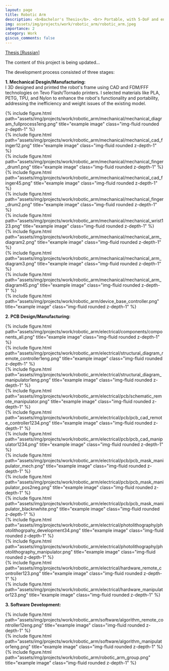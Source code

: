 ```yaml
---
layout: page
title: Robotic Arm
description: <b>Bachelor's Thesis</b>. <br> Portable, with 5-DoF and enhanced maneuverability to handle versatile objects, featuring a human-mimetic end-effector for advanced research in Mechatronics. 
img: assets/img/projects/work/robotic_arm/robotic_arm.jpeg
importance: 2
category: Work
giscus_comments: false
---
```

[Thesis [Russian]](https://github.com/SanjarNormuradov/SanjarNormuradov.github.io/tree/master/assets/pdf/projects/robotic_arm/BachelorThesisRus_NormuradovSN.pdf)

The content of this project is being updated...<br>

The development process consisted of three stages:<br>

<b>1. Mechanical Desgin/Manufacturing:</b><br>
I 3D designed and printed the robot's frame using CAD and FDM/FFF technologies on Tevo Flash/Tornado printers. I selected materials like PLA, PETG, TPU, and Nylon to enhance the robot's functionality and portability, addressing the inefficiency and weight issues of the existing model.
<!-- structural diagram of the process -->
<div class="container">
    <div class="row">
        <div class="col align-self-center offset-sm-3">
            {% include figure.html path="assets/img/projects/work/robotic_arm/mechanical/mechanical_diagram_fullprocess1eng.png" title="example image" class="img-fluid rounded z-depth-1" %}
        </div>
    </div>
</div>
<div class="caption">
</div>

<!-- finger -->
<div class="container">
    <div class="row">
        <div class="col-sm-8 align-self-center offset-sm-2">
            {% include figure.html path="assets/img/projects/work/robotic_arm/mechanical/mechanical_cad_finger12.png" title="example image" class="img-fluid rounded z-depth-1" %}
        </div>
    </div>
</div>
<div class="caption">
</div>

<!-- finger-drum1 -->
<div class="container">
    <div class="row">
        <div class="col-sm-8 align-self-center offset-sm-2">
            {% include figure.html path="assets/img/projects/work/robotic_arm/mechanical/mechanical_finger_drum1.png" title="example image" class="img-fluid rounded z-depth-1" %}
        </div>
    </div>
</div>
<div class="caption">
</div>

<!-- finger-drum2 -->
<div class="container">
    <div class="row">
        <div class="col-sm-10 align-self-center offset-sm-1">
            {% include figure.html path="assets/img/projects/work/robotic_arm/mechanical/mechanical_cad_finger45.png" title="example image" class="img-fluid rounded z-depth-1" %}
        </div>
    </div>
    <div class="row">
        <div class="col-sm-10 align-self-center offset-sm-1">
            {% include figure.html path="assets/img/projects/work/robotic_arm/mechanical/mechanical_finger_drum2.png" title="example image" class="img-fluid rounded z-depth-1" %}
        </div>
    </div>
</div>
<div class="caption">
</div>

<!-- wrist -->
<div class="container">
    <div class="row">
        <div class="col align-self-center">
            {% include figure.html path="assets/img/projects/work/robotic_arm/mechanical/mechanical_wrist123.png" title="example image" class="img-fluid rounded z-depth-1" %}
        </div>
    </div>
</div>
<div class="caption">
</div>

<!--  -->
<div class="container">
    <div class="row">
        <div class="col align-self-center">
            {% include figure.html path="assets/img/projects/work/robotic_arm/mechanical/mechanical_arm_diagram2.png" title="example image" class="img-fluid rounded z-depth-1" %}
        </div>
    </div>
</div>
<div class="caption">
</div>
<!--  -->
<div class="container">
    <div class="row">
        <div class="col align-self-center">
            {% include figure.html path="assets/img/projects/work/robotic_arm/mechanical/mechanical_arm_diagram3.png" title="example image" class="img-fluid rounded z-depth-1" %}
        </div>
</div>
</div>
<div class="caption">
</div>
<!--  -->
<div class="container">
    <div class="row">
        <div class="col align-self-center">
            {% include figure.html path="assets/img/projects/work/robotic_arm/mechanical/mechanical_arm_diagram45.png" title="example image" class="img-fluid rounded z-depth-1" %}
        </div>
    </div>
</div>
<div class="caption">
</div>

<!-- final devices -->
<div class="container">
    <div class="row">
        <div class="col align-self-center">
            {% include figure.html path="assets/img/projects/work/robotic_arm/device_base_controller.png" title="example image" class="img-fluid rounded z-depth-1" %}
        </div>
    </div>
</div>
<div class="caption">
</div>


<b>2. PCB Design/Manufacturing:</b>
<!-- components -->
<div class="container">
    <div class="row">
        <div class="col align-self-center">
            {% include figure.html path="assets/img/projects/work/robotic_arm/electrical/components/components_all.png" title="example image" class="img-fluid rounded z-depth-1" %}
        </div>
    </div>
</div>
<div class="caption">
</div>

<!-- structural diagrams -->
<div class="container">
    <div class="row">
        <div class="col align-self-center">
            {% include figure.html path="assets/img/projects/work/robotic_arm/electrical/structural_diagram_remote_controller1eng.png" title="example image" class="img-fluid rounded z-depth-1" %}
        </div>
        <div class="col align-self-center">
            {% include figure.html path="assets/img/projects/work/robotic_arm/electrical/structural_diagram_manipulator1eng.png" title="example image" class="img-fluid rounded z-depth-1" %}
        </div>
    </div>
</div>
<div class="caption">
</div>

<!-- schematics -->
<div class="container">
    <div class="row">
        <div class="col align-self-center">
            {% include figure.html path="assets/img/projects/work/robotic_arm/electrical/pcb/schematic_remote_manipulator.png" title="example image" class="img-fluid rounded z-depth-1" %}
        </div>
    </div>
</div>
<div class="caption">
</div>

<!-- PCB CAD -->
<!-- individual PCB sides-->
<div class="container">
    <div class="row">
        <div class="col align-self-center">
            {% include figure.html path="assets/img/projects/work/robotic_arm/electrical/pcb/pcb_cad_remote_controller1234.png" title="example image" class="img-fluid rounded z-depth-1" %}
        </div>
    </div>
    <div class="row">
        <div class="col align-self-center">
            {% include figure.html path="assets/img/projects/work/robotic_arm/electrical/pcb/pcb_cad_manipulator1234.png" title="example image" class="img-fluid rounded z-depth-1" %}
        </div>
    </div>
</div>
<div class="caption">
</div>

<!-- mask generation -->
<!-- alignment frame -->
<div class="container">
    <div class="row">
        <div class="col align-self-center">
            {% include figure.html path="assets/img/projects/work/robotic_arm/electrical/pcb/pcb_mask_manipulator_mech.png" title="example image" class="img-fluid rounded z-depth-1" %}
        </div>
    </div>
</div>
<div class="caption">
</div>
<!-- positive -> negative mask conversion -->
<div class="container">
    <div class="row">
        <div class="col align-self-center">
            {% include figure.html path="assets/img/projects/work/robotic_arm/electrical/pcb/pcb_mask_manipulator_pos2neg.png" title="example image" class="img-fluid rounded z-depth-1" %}
        </div>
    </div>
</div>
<div class="caption">
</div>
<!-- color -> black&white -->
<div class="container">
    <div class="row">
        <div class="col align-self-center">
            {% include figure.html path="assets/img/projects/work/robotic_arm/electrical/pcb/pcb_mask_manipulator_blacknwhite.png" title="example image" class="img-fluid rounded z-depth-1" %}
        </div>
    </div>
</div>
<div class="caption">
</div>

<!-- photolithography -->
<!-- defect development -->
<div class="container">
    <div class="row">
        <div class="col align-self-center">
            {% include figure.html path="assets/img/projects/work/robotic_arm/electrical/photolithography/photolithogrpahy_development34.png" title="example image" class="img-fluid rounded z-depth-1" %}
        </div>
    </div>
</div>
<div class="caption">
</div>
<!-- successful sample. full process -->
<div class="container">
    <div class="row">
        <div class="col align-self-center">
            {% include figure.html path="assets/img/projects/work/robotic_arm/electrical/photolithography/photolithography_manipulator.png" title="example image" class="img-fluid rounded z-depth-1" %}
        </div>
    </div>
</div>
<div class="caption">
</div>

<!--  -->
<div class="container">
    <div class="row">
        <div class="col align-self-center">
            {% include figure.html path="assets/img/projects/work/robotic_arm/electrical/hardware_remote_controller123.png" title="example image" class="img-fluid rounded z-depth-1" %}
        </div>
    </div>
    <div class="row">
        <div class="col align-self-center offset-sm-1">
            {% include figure.html path="assets/img/projects/work/robotic_arm/electrical/hardware_manipulator123.png" title="example image" class="img-fluid rounded z-depth-1" %}
        </div>
    </div>
</div>
<div class="caption">
</div>


<b>3. Software Development:</b>
<!--  -->
<div class="row">
    <div class="col align-self-center">
        {% include figure.html path="assets/img/projects/work/robotic_arm/software/algorithm_remote_controller12eng.png" title="example image" class="img-fluid rounded z-depth-1" %}
    </div>
</div>
<div class="caption">
</div>
<!--  -->
<div class="row">
    <div class="col align-self-center offset-sm-2">
        {% include figure.html path="assets/img/projects/work/robotic_arm/software/algorithm_manipulator1eng.png" title="example image" class="img-fluid rounded z-depth-1" %}
    </div>
</div>
<div class="caption">
</div>


<!--  -->
<div class="container">
    <div class="row">
        <div class="col">
            {% include figure.html path="assets/img/projects/work/robotic_arm/robotic_arm_group.png" title="example image" class="img-fluid rounded z-depth-1" %}
        </div>
    </div>
</div>
<div class="caption">
</div>